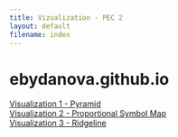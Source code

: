```yaml
---
title: Vizualization - PEC 2
layout: default
filename: index
--- 
```

# ebydanova.github.io

[Visualization 1 - Pyramid](/viz_1_pyramid.md)  
[Visualization 2 - Proportional Symbol Map](/viz_2_prop_symbol_map.md)  
[Visualization 3 - Ridgeline](/viz_3_ridgeline.md)  
